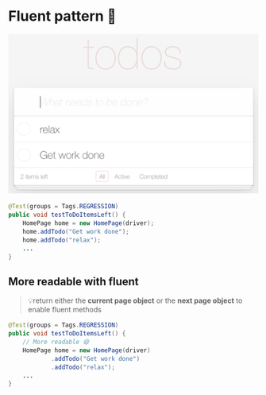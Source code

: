 # Fluent pattern 🏃

![To do with 2 notes added](images/todo_2_notes_added.png)

```java
@Test(groups = Tags.REGRESSION)
public void testToDoItemsLeft() {
    HomePage home = new HomePage(driver);
    home.addTodo("Get work done");
    home.addTodo("relax");
    ...
}
```

## More readable with fluent

> 💡return either the **current page object** or the **next page object** to enable fluent methods

```java
@Test(groups = Tags.REGRESSION)
public void testToDoItemsLeft() {
    // More readable 😄
    HomePage home = new HomePage(driver)
            .addTodo("Get work done")
            .addTodo("relax");
    ...
}
````

